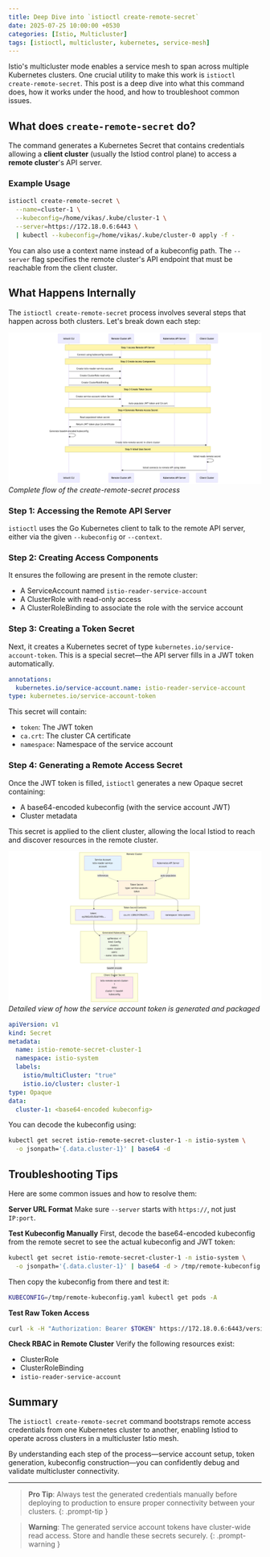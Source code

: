 ```yaml
---
title: Deep Dive into `istioctl create-remote-secret`
date: 2025-07-25 10:00:00 +0530
categories: [Istio, Multicluster]
tags: [istioctl, multicluster, kubernetes, service-mesh]
---
```


Istio's multicluster mode enables a service mesh to span across multiple Kubernetes clusters. One crucial utility to make this work is `istioctl create-remote-secret`. This post is a deep dive into what this command does, how it works under the hood, and how to troubleshoot common issues.

## What does `create-remote-secret` do?

The command generates a Kubernetes Secret that contains credentials allowing a **client cluster** (usually the Istiod control plane) to access a **remote cluster**'s API server.

### Example Usage

```bash
istioctl create-remote-secret \
  --name=cluster-1 \
  --kubeconfig=/home/vikas/.kube/cluster-1 \
  --server=https://172.18.0.6:6443 \
  | kubectl --kubeconfig=/home/vikas/.kube/cluster-0 apply -f -
```

You can also use a context name instead of a kubeconfig path. The `--server` flag specifies the remote cluster's API endpoint that must be reachable from the client cluster.

## What Happens Internally

The `istioctl create-remote-secret` process involves several steps that happen across both clusters. Let's break down each step:

![Istio Remote Secret Process Flow](/assets/lib/istio-remote-secret-flow.mermaid.png)
_Complete flow of the create-remote-secret process_

### Step 1: Accessing the Remote API Server

`istioctl` uses the Go Kubernetes client to talk to the remote API server, either via the given `--kubeconfig` or `--context`.

### Step 2: Creating Access Components

It ensures the following are present in the remote cluster:

- A ServiceAccount named `istio-reader-service-account`
- A ClusterRole with read-only access
- A ClusterRoleBinding to associate the role with the service account

### Step 3: Creating a Token Secret

Next, it creates a Kubernetes secret of type `kubernetes.io/service-account-token`. This is a special secret—the API server fills in a JWT token automatically.

```yaml
annotations:
  kubernetes.io/service-account.name: istio-reader-service-account
type: kubernetes.io/service-account-token
```

This secret will contain:
- `token`: The JWT token
- `ca.crt`: The cluster CA certificate
- `namespace`: Namespace of the service account

### Step 4: Generating a Remote Access Secret

Once the JWT token is filled, `istioctl` generates a new Opaque secret containing:

- A base64-encoded kubeconfig (with the service account JWT)
- Cluster metadata

This secret is applied to the client cluster, allowing the local Istiod to reach and discover resources in the remote cluster.

![Token Secret Generation](/assets/lib/istio-token-secret-generation.mermaid.png)
_Detailed view of how the service account token is generated and packaged_

```yaml
apiVersion: v1
kind: Secret
metadata:
  name: istio-remote-secret-cluster-1
  namespace: istio-system
  labels:
    istio/multiCluster: "true"
    istio.io/cluster: cluster-1
type: Opaque
data:
  cluster-1: <base64-encoded kubeconfig>
```

You can decode the kubeconfig using:

```bash
kubectl get secret istio-remote-secret-cluster-1 -n istio-system \
  -o jsonpath='{.data.cluster-1}' | base64 -d
```

## Troubleshooting Tips

Here are some common issues and how to resolve them:

**Server URL Format**
Make sure `--server` starts with `https://`, not just `IP:port`.

**Test Kubeconfig Manually**
First, decode the base64-encoded kubeconfig from the remote secret to see the actual kubeconfig and JWT token:

```bash
kubectl get secret istio-remote-secret-cluster-1 -n istio-system \
  -o jsonpath='{.data.cluster-1}' | base64 -d > /tmp/remote-kubeconfig.yaml
```

Then copy the kubeconfig from there and test it:

```bash
KUBECONFIG=/tmp/remote-kubeconfig.yaml kubectl get pods -A
```

**Test Raw Token Access**
```bash
curl -k -H "Authorization: Bearer $TOKEN" https://172.18.0.6:6443/version
```

**Check RBAC in Remote Cluster**
Verify the following resources exist:
- ClusterRole
- ClusterRoleBinding  
- `istio-reader-service-account`

## Summary

The `istioctl create-remote-secret` command bootstraps remote access credentials from one Kubernetes cluster to another, enabling Istiod to operate across clusters in a multicluster Istio mesh.

By understanding each step of the process—service account setup, token generation, kubeconfig construction—you can confidently debug and validate multicluster connectivity.

---

> **Pro Tip**: Always test the generated credentials manually before deploying to production to ensure proper connectivity between your clusters.
{: .prompt-tip }

> **Warning**: The generated service account tokens have cluster-wide read access. Store and handle these secrets securely.
{: .prompt-warning }